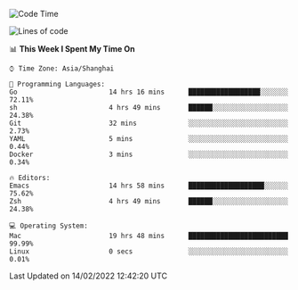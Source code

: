 <!--START_SECTION:waka-->
![Code Time](http://img.shields.io/badge/Code%20Time-615%20hrs-blue)

![Lines of code](https://img.shields.io/badge/From%20Hello%20World%20I%27ve%20Written-22%20Thousand%20lines%20of%20code-blue)

📊 **This Week I Spent My Time On** 

```text
⌚︎ Time Zone: Asia/Shanghai

💬 Programming Languages: 
Go                       14 hrs 16 mins      ██████████████████░░░░░░░   72.11% 
sh                       4 hrs 49 mins       ██████░░░░░░░░░░░░░░░░░░░   24.38% 
Git                      32 mins             ░░░░░░░░░░░░░░░░░░░░░░░░░   2.73% 
YAML                     5 mins              ░░░░░░░░░░░░░░░░░░░░░░░░░   0.44% 
Docker                   3 mins              ░░░░░░░░░░░░░░░░░░░░░░░░░   0.34%

🔥 Editors: 
Emacs                    14 hrs 58 mins      ███████████████████░░░░░░   75.62% 
Zsh                      4 hrs 49 mins       ██████░░░░░░░░░░░░░░░░░░░   24.38%

💻 Operating System: 
Mac                      19 hrs 48 mins      █████████████████████████   99.99% 
Linux                    0 secs              ░░░░░░░░░░░░░░░░░░░░░░░░░   0.01%

```


 Last Updated on 14/02/2022 12:42:20 UTC
<!--END_SECTION:waka-->
